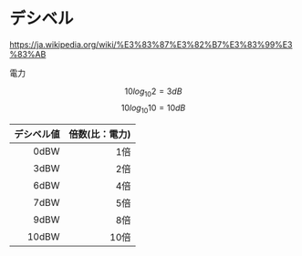 # デシベル

https://ja.wikipedia.org/wiki/%E3%83%87%E3%82%B7%E3%83%99%E3%83%AB

電力

$$10log_{10} 2 = 3dB$$
$$10log_{10} 10 = 10dB$$


|デシベル値|倍数(比：電力)|
|--:|--:|
|  0dBW|  1倍|
|  3dBW|  2倍|
|  6dBW|  4倍|
|  7dBW|  5倍|
|  9dBW|  8倍|
| 10dBW| 10倍|
